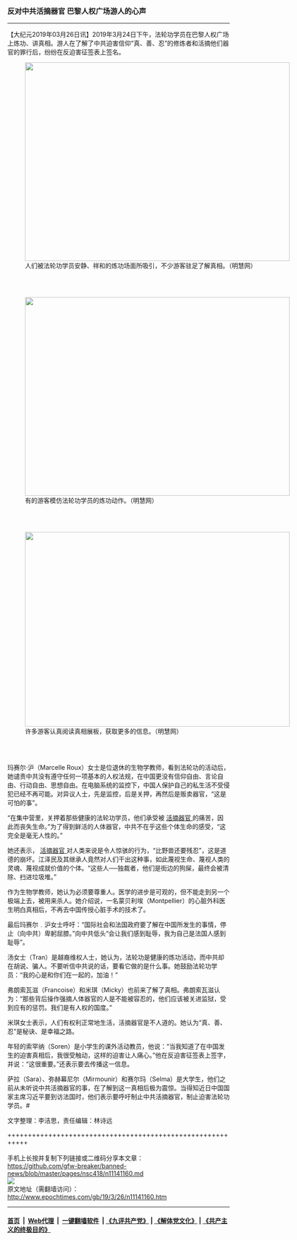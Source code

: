 ### 反对中共活摘器官 巴黎人权广场游人的心声
------------------------

<p>
 【大纪元2019年03月26日讯】2019年3月24日下午，法轮功学员在巴黎人权广场上炼功、讲真相。游人在了解了中共迫害信仰“真、善、忍”的修炼者和活摘他们器官的罪行后，纷纷在反迫害征签表上签名。
</p>
<figure class="wp-caption aligncenter" id="attachment_11141182" style="width: 600px">
 <a href="http://i.epochtimes.com/assets/uploads/2019/03/2019-3-25-paris-telling-truth_01-e1553597536510.jpg">
  <img alt="" class="size-large wp-image-11141182" height="450" src="http://i.epochtimes.com/assets/uploads/2019/03/2019-3-25-paris-telling-truth_01-600x450.jpg" width="600"/>
 </a>
 <br/><figcaption class="wp-caption-text">
  人们被法轮功学员安静、祥和的炼功场面所吸引，不少游客驻足了解真相。（明慧网）
 </figcaption><br/>
</figure><br/>
<figure class="wp-caption aligncenter" id="attachment_11141194" style="width: 600px">
 <a href="http://i.epochtimes.com/assets/uploads/2019/03/2019-3-25-paris-telling-truth_03-e1553597686913.jpg">
  <img alt="" class="size-large wp-image-11141194" height="450" src="http://i.epochtimes.com/assets/uploads/2019/03/2019-3-25-paris-telling-truth_03-600x450.jpg" width="600"/>
 </a>
 <br/><figcaption class="wp-caption-text">
  有的游客模仿法轮功学员的炼功动作。（明慧网）
 </figcaption><br/>
</figure><br/>
<figure class="wp-caption aligncenter" id="attachment_11141200" style="width: 600px">
 <a href="http://i.epochtimes.com/assets/uploads/2019/03/2019-3-25-paris-telling-truth_04.jpg">
  <img alt="" class="size-large wp-image-11141200" height="441" src="http://i.epochtimes.com/assets/uploads/2019/03/2019-3-25-paris-telling-truth_04-600x441.jpg" width="600"/>
 </a>
 <br/><figcaption class="wp-caption-text">
  许多游客认真阅读真相展板，获取更多的信息。（明慧网）
 </figcaption><br/>
</figure><br/>
<p>
 玛赛尔‧沪（Marcelle Roux）女士是位退休的生物学教师，看到法轮功的活动后，她谴责中共没有遵守任何一项基本的人权法规，在中国更没有信仰自由、言论自由、行动自由、思想自由。在电脑系统的监控下，中国人保护自己的私生活不受侵犯已经不再可能。对异议人士，先是监控，后是关押，再然后是贩卖器官，“这是可怕的事”。
</p>
<p>
 “在集中营里，关押着那些健康的法轮功学员，他们承受被
 <a href="http://www.epochtimes.com/gb/tag/%E6%B4%BB%E6%91%98%E5%99%A8%E5%AE%98.html">
  活摘器官
 </a>
 的痛苦，因此而丧失生命。”为了得到鲜活的人体器官，中共不在乎这些个体生命的感受，“这完全是毫无人性的。”
</p>
<p>
 她还表示，
 <a href="http://www.epochtimes.com/gb/tag/%E6%B4%BB%E6%91%98%E5%99%A8%E5%AE%98.html">
  活摘器官
 </a>
 对人类来说是令人惊骇的行为，“比野兽还要残忍”，这是道德的崩坏。江泽民及其继承人竟然对人们干出这种事，如此蔑视生命、蔑视人类的灵魂、蔑视成就价值的个体。“这些人──独裁者，他们是街边的狗屎，最终会被清除、扫进垃圾堆。”
</p>
<p>
 作为生物学教师，她认为必须要尊重人。医学的进步是可观的，但不能走到另一个极端上去，被用来杀人。她介绍说，一名蒙贝利埃（Montpellier）的心脏外科医生明白真相后，不再去中国传授心脏手术的技术了。
</p>
<p>
 最后玛赛尔﹒沪女士呼吁：“国际社会和法国政府要了解在中国所发生的事情，停止（向中共）卑躬屈膝。”向中共低头“会让我们感到耻辱，我为自己是法国人感到耻辱”。
</p>
<p>
 汤女士（Tran）是越裔维权人士，她认为，法轮功是健康的炼功活动，而中共却在胡说、骗人。不要听信中共说的话，要看它做的是什么事。她鼓励法轮功学员：“我的心是和你们在一起的，加油！”
</p>
<p>
 弗朗索瓦滋（Francoise）和米琪（Micky）也前来了解了真相。弗朗索瓦滋认为：“那些背后操作强摘人体器官的人是不能被容忍的，他们应该被关进监狱，受到应有的惩罚。我们是有人权的国度。”
</p>
<p>
 米琪女士表示，人们有权利正常地生活，活摘器官是不人道的。她认为“真、善、忍”是秘诀、是幸福之路。
</p>
<p>
 年轻的索罕纳（Soren）是小学生的课外活动教员，他说：“当我知道了在中国发生的迫害真相后，我很受触动，这样的迫害让人痛心。”他在反迫害征签表上签字，并说：“这很重要。”还表示要去传播这一信息。
</p>
<p>
 萨拉（Sara）、弥赫幕尼尔（Mirmounir）和赛尔玛（Selma）是大学生，他们之前从未听说中共活摘器官的事，在了解到这一真相后极为震惊。当得知近日中国国家主席习近平要到访法国时，他们表示要呼吁制止中共活摘器官，制止迫害法轮功学员。#
</p>
<p>
 文字整理：李洁思，责任编辑：林诗远
</p>

+++++++++++++++++++++++++++++++++++++++++++++++++++++++++++<br/><br/>
手机上长按并复制下列链接或二维码分享本文章：<br/>
https://github.com/gfw-breaker/banned-news/blob/master/pages/nsc418/n11141160.md <br/>
<a href='https://github.com/gfw-breaker/banned-news/blob/master/pages/nsc418/n11141160.md'><img src='https://github.com/gfw-breaker/banned-news/blob/master/pages/nsc418/n11141160.md.png'/></a> <br/>
原文地址（需翻墙访问）：http://www.epochtimes.com/gb/19/3/26/n11141160.htm


------------------------
#### [首页](https://github.com/gfw-breaker/banned-news/blob/master/README.md) &nbsp;|&nbsp; [Web代理](https://github.com/labour-camp/helloworld) &nbsp;|&nbsp; [一键翻墙软件](https://github.com/gfw-breaker/nogfw/blob/master/README.md) &nbsp;| [《九评共产党》](https://github.com/gfw-breaker/9ping.md/blob/master/README.md#九评之一评共产党是什么) | [《解体党文化》](https://github.com/gfw-breaker/jtdwh.md/blob/master/README.md) | [《共产主义的终极目的》](https://github.com/gfw-breaker/gczydzjmd.md/blob/master/README.md)

